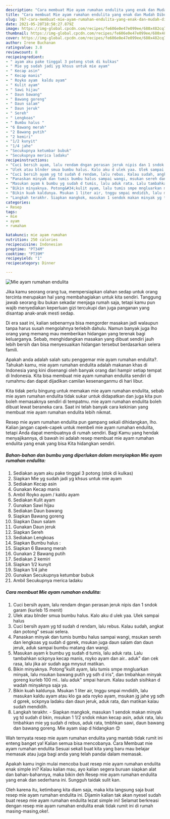 ```yaml
---
description: "Cara membuat Mie ayam rumahan endulita yang enak dan Mudah Dibuat"
title: "Cara membuat Mie ayam rumahan endulita yang enak dan Mudah Dibuat"
slug: 767-cara-membuat-mie-ayam-rumahan-endulita-yang-enak-dan-mudah-dibuat
date: 2021-05-28T18:58:27.879Z
image: https://img-global.cpcdn.com/recipes/fe606e0e47e099ee/680x482cq70/mie-ayam-rumahan-endulita-foto-resep-utama.jpg
thumbnail: https://img-global.cpcdn.com/recipes/fe606e0e47e099ee/680x482cq70/mie-ayam-rumahan-endulita-foto-resep-utama.jpg
cover: https://img-global.cpcdn.com/recipes/fe606e0e47e099ee/680x482cq70/mie-ayam-rumahan-endulita-foto-resep-utama.jpg
author: Irene Buchanan
ratingvalue: 3.8
reviewcount: 8
recipeingredient:
- " ayam aku pake tinggal 3 potong stok di kulkas"
- " Mie yg sudah jadi yg khsus untuk mie ayam"
- " Kecap asin"
- " Kecap manis"
- " Royko ayam  kaldu ayam"
- " Kulit ayam"
- " Sawi hijau"
- " Daun bawang"
- " Bawang goreng"
- " Daun salam"
- " Daun jeruk"
- " Sereh"
- " Lengkoas"
- " Bumbu halus "
- "6 Bawang merah"
- "2 Bawang putih"
- "2 kemiri"
- "1/2 kunyit"
- "1/4 jahe"
- "Secukupnya ketumbar bubuk"
- "Secukupnya merica ladaku"
recipeinstructions:
- "Cuci bersih ayam, lalu rendam dngan perasan jeruk nipis dan 1 sndok garam (kurleb 15 menit)"
- "Ulek atau blnder smua bumbu halus. Kalo aku d ulek yaa. Ulek sampai halus"
- "Cuci bersih ayam yg td sudah d rendam, lalu rebus. Kalau sudah, angkat dan potong&#34; sesuai selera."
- "Panaskan minyak dan tumis bumbu halus sampai wangi, msukan sereh dan lengkoas yg sudah d gprek, msukan juga daun salam dan daun jeruk, aduk sampai bumbu matang dan wangi."
- "Masukan ayam k bumbu yg sudah d tumis, lalu aduk rata. Lalu tambahkan sckpnya kecap manis, royko ayam dan air.. aduk&#34; dan cek rasa, lalu jika air sudah aga mnysut matikan."
- "Bikin minyaknya. Potong&#34;kulit ayam, lalu tumis smpe mngluarkan minyak, lalu msukan bawang putih yg sdh d iris&#34;, dan tmbahkan minyak goreng kurleb 100 ml.. lalu aduk&#34; smpai harum. Kalau sudah sisihkan d wadah minyaknya saja ya."
- "Bikin kuah kaldunya. Msukan 1 liter air, tnggu smpai mndidih, lalu masukan kaldu ayam atau klo ga ada royko ayam, msukan jg jahe yg sdh d gprek, sckpnya ladaku dan daun jeruk, aduk rata, dan matikan kalau sudah mendidih."
- "Langkah terakhr. Siapkan mangkok, masukan 1 sendok makan minyak yg td sudah d bkin, msukan 1 1/2 sndok mkan kecap asin, aduk rata, lalu tmbahkan mie yg sudah d rebus, aduk rata, tmbhkan sawi, daun bawang dan bawang goreng. Mie ayam siap d hidangkan 😊"
categories:
- Resep
tags:
- mie
- ayam
- rumahan

katakunci: mie ayam rumahan 
nutrition: 250 calories
recipecuisine: Indonesian
preptime: "PT34M"
cooktime: "PT39M"
recipeyield: "1"
recipecategory: Dinner

---
```



![Mie ayam rumahan endulita](https://img-global.cpcdn.com/recipes/fe606e0e47e099ee/680x482cq70/mie-ayam-rumahan-endulita-foto-resep-utama.jpg)

Jika kamu seorang orang tua, mempersiapkan olahan sedap untuk orang tercinta merupakan hal yang membahagiakan untuk kita sendiri. Tanggung jawab seorang ibu bukan sekadar menjaga rumah saja, tetapi kamu pun wajib menyediakan keperluan gizi tercukupi dan juga panganan yang disantap anak-anak mesti sedap.

Di era  saat ini, kalian sebenarnya bisa mengorder masakan jadi walaupun tanpa harus susah mengolahnya terlebih dahulu. Namun banyak juga lho orang yang memang mau memberikan hidangan yang terenak bagi keluarganya. Sebab, menghidangkan masakan yang dibuat sendiri jauh lebih bersih dan bisa menyesuaikan hidangan tersebut berdasarkan selera famili. 



Apakah anda adalah salah satu penggemar mie ayam rumahan endulita?. Tahukah kamu, mie ayam rumahan endulita adalah makanan khas di Indonesia yang kini disenangi oleh banyak orang dari hampir setiap tempat di Indonesia. Kita bisa membuat mie ayam rumahan endulita sendiri di rumahmu dan dapat dijadikan camilan kesenanganmu di hari libur.

Kita tidak perlu bingung untuk memakan mie ayam rumahan endulita, sebab mie ayam rumahan endulita tidak sukar untuk didapatkan dan juga kita pun boleh memasaknya sendiri di tempatmu. mie ayam rumahan endulita boleh dibuat lewat beraneka cara. Saat ini telah banyak cara kekinian yang membuat mie ayam rumahan endulita lebih nikmat.

Resep mie ayam rumahan endulita pun gampang sekali dihidangkan, lho. Kalian jangan capek-capek untuk membeli mie ayam rumahan endulita, tetapi Anda dapat membuatnya di rumah sendiri. Bagi Kamu yang hendak menyajikannya, di bawah ini adalah resep membuat mie ayam rumahan endulita yang enak yang bisa Kita hidangkan sendiri.

<!--inarticleads1-->

##### Bahan-bahan dan bumbu yang diperlukan dalam menyiapkan Mie ayam rumahan endulita:

1. Sediakan  ayam aku pake tinggal 3 potong (stok di kulkas)
1. Siapkan  Mie yg sudah jadi yg khsus untuk mie ayam
1. Sediakan  Kecap asin
1. Gunakan  Kecap manis
1. Ambil  Royko ayam / kaldu ayam
1. Sediakan  Kulit ayam
1. Gunakan  Sawi hijau
1. Sediakan  Daun bawang
1. Siapkan  Bawang goreng
1. Siapkan  Daun salam
1. Gunakan  Daun jeruk
1. Siapkan  Sereh
1. Sediakan  Lengkoas
1. Siapkan  Bumbu halus :
1. Siapkan 6 Bawang merah
1. Gunakan 2 Bawang putih
1. Sediakan 2 kemiri
1. Siapkan 1/2 kunyit
1. Siapkan 1/4 jahe
1. Gunakan Secukupnya ketumbar bubuk
1. Ambil Secukupnya merica ladaku




<!--inarticleads2-->

##### Cara membuat Mie ayam rumahan endulita:

1. Cuci bersih ayam, lalu rendam dngan perasan jeruk nipis dan 1 sndok garam (kurleb 15 menit)
1. Ulek atau blnder smua bumbu halus. Kalo aku d ulek yaa. Ulek sampai halus
1. Cuci bersih ayam yg td sudah d rendam, lalu rebus. Kalau sudah, angkat dan potong&#34; sesuai selera.
1. Panaskan minyak dan tumis bumbu halus sampai wangi, msukan sereh dan lengkoas yg sudah d gprek, msukan juga daun salam dan daun jeruk, aduk sampai bumbu matang dan wangi.
1. Masukan ayam k bumbu yg sudah d tumis, lalu aduk rata. Lalu tambahkan sckpnya kecap manis, royko ayam dan air.. aduk&#34; dan cek rasa, lalu jika air sudah aga mnysut matikan.
1. Bikin minyaknya. Potong&#34;kulit ayam, lalu tumis smpe mngluarkan minyak, lalu msukan bawang putih yg sdh d iris&#34;, dan tmbahkan minyak goreng kurleb 100 ml.. lalu aduk&#34; smpai harum. Kalau sudah sisihkan d wadah minyaknya saja ya.
1. Bikin kuah kaldunya. Msukan 1 liter air, tnggu smpai mndidih, lalu masukan kaldu ayam atau klo ga ada royko ayam, msukan jg jahe yg sdh d gprek, sckpnya ladaku dan daun jeruk, aduk rata, dan matikan kalau sudah mendidih.
1. Langkah terakhr. - Siapkan mangkok, masukan 1 sendok makan minyak yg td sudah d bkin, msukan 1 1/2 sndok mkan kecap asin, aduk rata, lalu tmbahkan mie yg sudah d rebus, aduk rata, tmbhkan sawi, daun bawang dan bawang goreng. Mie ayam siap d hidangkan 😊




Wah ternyata resep mie ayam rumahan endulita yang mantab tidak rumit ini enteng banget ya! Kalian semua bisa mencobanya. Cara Membuat mie ayam rumahan endulita Sesuai sekali buat kita yang baru mau belajar memasak atau juga bagi anda yang telah pandai dalam memasak.

Apakah kamu ingin mulai mencoba buat resep mie ayam rumahan endulita enak simple ini? Kalau kalian mau, ayo kalian segera buruan siapkan alat dan bahan-bahannya, maka bikin deh Resep mie ayam rumahan endulita yang enak dan sederhana ini. Sungguh taidak sulit kan. 

Oleh karena itu, ketimbang kita diam saja, maka kita langsung saja buat resep mie ayam rumahan endulita ini. Dijamin kalian tak akan nyesel sudah buat resep mie ayam rumahan endulita lezat simple ini! Selamat berkreasi dengan resep mie ayam rumahan endulita enak tidak rumit ini di rumah masing-masing,oke!.

